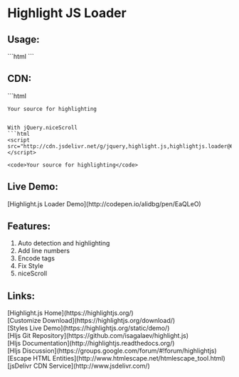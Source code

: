 # Highlight JS Loader
<h2>Usage:</h2>
```html
<link rel="stylesheet" href="/src/monokai_sublime.css">
<script src="/src/highlight.js"></script>
<script src="highlightjs.loader.js"></script>
```
<h2>CDN:</h2>
```html
<script src="http://cdn.jsdelivr.net/g/highlight.js,highlightjs.loader@6(src/JStyles/monokai_sublime.js+highlightjs.loader.min.js)"></script>

<code>Your source for highlighting</code>
```

With jQuery.niceScroll
```html
<script src="http://cdn.jsdelivr.net/g/jquery,highlight.js,highlightjs.loader@6(src/nicescroll.js+src/JStyles/monokai_sublime.js+highlightjs.loader.min.js)"></script>

<code>Your source for highlighting</code>
```

<h2>Live Demo:</h2>
[Highlight.js Loader Demo](http://codepen.io/alidbg/pen/EaQLeO)<br>

<h2>Features:</h2>
<ol>
<li>Auto detection and highlighting</li>
<li>Add line numbers</li>
<li>Encode tags</li>
<li>Fix Style</li>
<li>niceScroll</li>
</ol>

<h2>Links:</h2>
[Highlight.js Home](https://highlightjs.org/)<br>
[Customize Download](https://highlightjs.org/download/)<br>
[Styles Live Demo](https://highlightjs.org/static/demo/)<br>
[Hljs Git Repository](https://github.com/isagalaev/highlight.js)<br>
[Hljs Documentation](http://highlightjs.readthedocs.org/)<br>
[Hljs Discussion](https://groups.google.com/forum/#!forum/highlightjs)<br>
[Escape HTML Entities](http://www.htmlescape.net/htmlescape_tool.html)<br>
[jsDelivr CDN Service](http://www.jsdelivr.com/)
